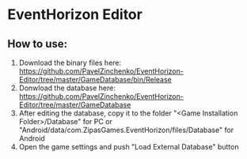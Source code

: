 # EventHorizon Editor

## How to use:

1. Download the binary files here: https://github.com/PavelZinchenko/EventHorizon-Editor/tree/master/GameDatabase/bin/Release
2. Donwload the database here: https://github.com/PavelZinchenko/EventHorizon-Editor/tree/master/GameDatabase
3. After editing the database, copy it to the folder "\<Game Installation Folder\>/Database" for PC or "Android/data/com.ZipasGames.EventHorizon/files/Database" for Android
4. Open the game settings and push "Load External Database" button

